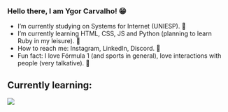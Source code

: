### Hello there, I am Ygor Carvalho! 😁

- I’m currently studying on Systems for Internet (UNIESP). 🎒
- I’m currently learning HTML, CSS, JS and Python (planning to learn Ruby in my leisure). 💭
- How to reach me: Instagram, LinkedIn, Discord. 📮
- Fun fact: I love Fórmula 1 (and sports in general), love interactions with people (very talkative). 🍞

## Currently learning: 

<div>
  <img src="https://cdn.jsdelivr.net/gh/devicons/devicon/icons/html5/html5-original.svg" width "40" height "40"/> 
  <img scr="https://cdn.jsdelivr.net/gh/devicons/devicon/icons/css3/css3-original.svg" width "40" height "40"/> 
  <img scr="https://cdn.jsdelivr.net/gh/devicons/devicon/icons/javascript/javascript-original.svg" width "40" height "40"/> 
  <img scr="https://cdn.jsdelivr.net/gh/devicons/devicon/icons/python/python-original.svg" width "40" height "40"/>
<div/> 
